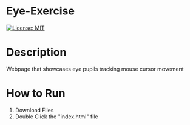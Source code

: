 # Eye-Exercise
[![License: MIT](https://img.shields.io/badge/License-MIT-blue.svg)](https://opensource.org/licenses/MIT)
# Description
Webpage that showcases eye pupils tracking mouse cursor movement
# How to Run
<ol>
  <li>Download Files</li>
  <li>Double Click the "index.html" file</li>
</ol>
